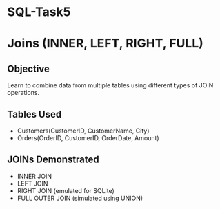 # SQL-Task5
# Joins (INNER, LEFT, RIGHT, FULL)
## Objective
Learn to combine data from multiple tables using different types of JOIN operations.
## Tables Used
- Customers(CustomerID, CustomerName, City)
- Orders(OrderID, CustomerID, OrderDate, Amount)
## JOINs Demonstrated
- INNER JOIN
- LEFT JOIN
- RIGHT JOIN (emulated for SQLite)
- FULL OUTER JOIN (simulated using UNION)
